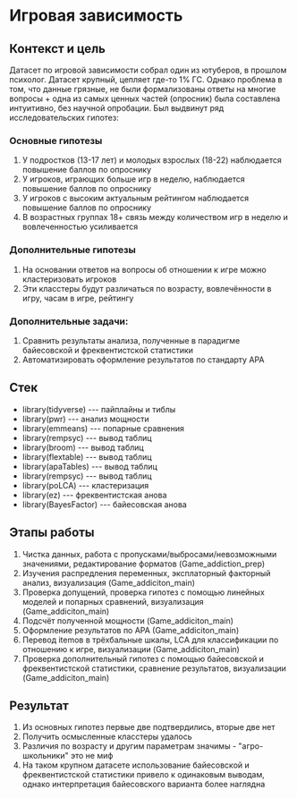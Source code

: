 # Игровая зависимость

## Контекст и цель
Датасет по игровой зависимости собрал один из ютуберов, в прошлом психолог. Датасет крупный, цепляет где-то 1% ГС. Однако проблема в том, что данные грязные, не были формализованы ответы на многие вопросы + одна из самых ценных частей (опросник) была составлена интуитивно, без научной опробации.
Был выдвинут ряд исследовательских гипотез:

### Основные гипотезы
1.  У подростков (13-17 лет) и молодых взрослых (18-22) наблюдается повышение баллов по опроснику
2.  У игроков, играющих больше игр в неделю, наблюдается повышение баллов по опроснику
3.  У игроков с высоким актуальным рейтингом наблюдается повышение баллов по опроснику
4.  В возрастных группах 18+ связь между количеством игр в неделю и вовлеченностью усиливается

### Дополнительные гипотезы
1.  На основании ответов на вопросы об отношении к игре можно кластеризовать игроков
2.  Эти класстеры будут различаться по возрасту, вовлечённости в игру, часам в игре, рейтингу

### Дополнительные задачи:
1. Сравнить результаты анализа, полученные в парадигме байесовской и фреквентистской статистики
2. Автоматизировать оформление результатов по стандарту APA

## Стек
-   library(tidyverse) --- пайплайны и тиблы
-   library(pwr) --- анализ мощности
-   library(emmeans) --- попарные сравнения
-   library(rempsyc) --- вывод таблиц
-   library(broom) --- вывод таблиц
-   library(flextable) --- вывод таблиц
-   library(apaTables) --- вывод таблиц
-   library(rempsyc) --- вывод таблиц
-   library(poLCA) --- кластеризация
-   library(ez) --- фреквентистская анова
-   library(BayesFactor) --- байесовская анова

## Этапы работы
1. Чистка данных, работа с пропусками/выбросами/невозможными значениями, редактирование форматов (Game_addiction_prep)
2. Изучения распредления переменных, эксплаторный факторный анализ, визуализация (Game_addiciton_main)
3. Проверка допущений, проверка гипотез с помощью линейных моделей и попарных сравнений, визуализация (Game_addiciton_main)
4. Подсчёт полученной мощности (Game_addiciton_main)
5. Оформление результатов по APA (Game_addiciton_main)
6. Перевод itemов в трёхбальные шкалы, LCA для классификации по отношению к игре, визуализации (Game_addiciton_main)
7. Проверка дополнительный гипотез с помощью байесовской и фреквентистской статистики, сравнение результатов, визуализации (Game_addiciton_main)

## Результат

1. Из основных гипотез первые две подтвердились, вторые две нет
2. Получить осмысленные класстеры удалось
3. Различия по возрасту и другим параметрам значимы - "агро-школьники" это не миф
4. На таком крупном датасете использование байесовской и фреквентистской статистики привело к одинаковым выводам, однако интерпретация байесовского варианта более наглядна
